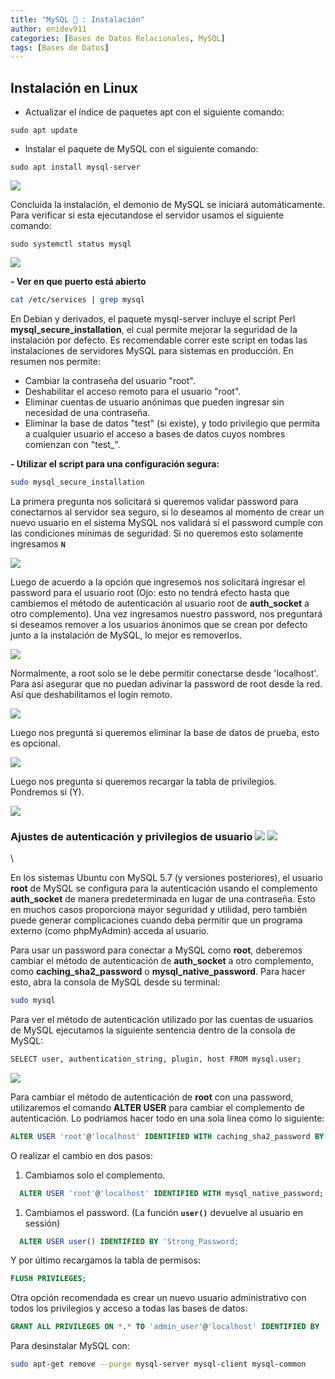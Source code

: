 ```yaml
---
title: "MySQL 🐬 : Instalación"
author: enidev911
categories: [Bases de Datos Relacionales, MySQL]
tags: [Bases de Datos]
---
```



## Instalación en Linux

- Actualizar el índice de paquetes apt con el siguiente comando:

```terminal
sudo apt update
```

- Instalar el paquete de MySQL con el siguiente comando:

```terminal
sudo apt install mysql-server
```

![](../assets/png/ub/step1\_mysql.png)


Concluida la instalación, el demonio de MySQL se iniciará automáticamente. Para verificar si esta ejecutandose el servidor usamos el siguiente comando:

```terminal
sudo systemctl status mysql
```

![](../assets/png/ub/status\_mysql.png)

**- Ver en que puerto está abierto**

```bash
cat /etc/services | grep mysql
```

En Debian y derivados, el paquete mysql-server incluye el script Perl **mysql\_secure\_installation**, el cual permite mejorar la seguridad de la instalación por defecto. Es recomendable correr este script en todas las instalaciones de servidores MySQL para sistemas en producción. En resumen nos permite:

* Cambiar la contraseña del usuario "root".
* Deshabilitar el acceso remoto para el usuario "root".
* Eliminar cuentas de usuario anónimas que pueden ingresar sin necesidad de una contraseña.
* Eliminar la base de datos "test" (si existe), y todo privilegio que permita a cualquier usuario el acceso a bases de datos cuyos nombres comienzan con "test\_".

**- Utilizar el script para una configuración segura:**

```bash
sudo mysql_secure_installation
```

La primera pregunta nos solicitará si queremos validar password para conectarnos al servidor sea seguro, si lo deseamos al momento de crear un nuevo usuario en el sistema MySQL nos validará si el password cumple con las condiciones mínimas de seguridad. Si no queremos esto solamente ingresamos **`N`**

![](../assets/png/ub/step1\_mysql\_secure\_install.png)

Luego de acuerdo a la opción que ingresemos nos solicitará ingresar el password para el usuario root (Ojo: esto no tendrá efecto hasta que cambiemos el método de autenticación al usuario root de **auth\_socket** a otro complemento). Una vez ingresamos nuestro password, nos preguntará si deseamos remover a los usuarios ánonimos que se crean por defecto junto a la instalación de MySQL, lo mejor es removerlos.

![](../assets/png/ub/step2\_mysql\_secure\_install.png)

Normalmente, a root solo se le debe permitir conectarse desde 'localhost'. Para así asegurar que no puedan adivinar la password de root desde la red. Así que deshabilitamos el logín remoto.

![](../assets/png/ub/step3\_mysql\_secure\_install.png)

Luego nos preguntá si queremos eliminar la base de datos de prueba, esto es opcional.

![](../assets/png/ub/step4\_mysql\_secure\_install.png)

Luego nos pregunta si queremos recargar la tabla de privilegios. Pondremos si (Y).

![](../assets/png/ub/step5\_mysql\_secure\_install.png)

### Ajustes de autenticación y privilegios de usuario ![](../../../../assets/ico/MySQL\_Logo.ico) ![](../../../../assets/ico/database\_administrators\_group\(48\).ico)

\


En los sistemas Ubuntu con MySQL 5.7 (y versiones posteriores), el usuario **root** de MySQL se configura para la autenticación usando el complemento **auth\_socket** de manera predeterminada en lugar de una contraseña. Esto en muchos casos proporciona mayor seguridad y utilidad, pero también puede generar complicaciones cuando deba permitir que un programa externo (como phpMyAdmin) acceda al usuario.

Para usar un password para conectar a MySQL como **root**, deberemos cambiar el método de autenticación de **auth\_socket** a otro complemento, como **caching\_sha2\_password** o **mysql\_native\_password**. Para hacer esto, abra la consola de MySQL desde su terminal:

```bash
sudo mysql
```

Para ver el método de autenticación utilizado por las cuentas de usuarios de MySQL ejecutamos la siguiente sentencia dentro de la consola de MySQL:

```bash
SELECT user, authentication_string, plugin, host FROM mysql.user;
```

![](../assets/png/ub/auth\_user.png)

Para cambiar el método de autenticación de **root** con una password, utilizaremos el comando **ALTER USER** para cambiar el complemento de autenticación. Lo podriamos hacer todo en una sola línea como lo siguiente:

```sql
ALTER USER 'root'@'localhost' IDENTIFIED WITH caching_sha2_password BY 'password';
```

O realizar el cambio en dos pasos:

1. Cambiamos solo el complemento.

```sql
  ALTER USER 'root'@'localhost' IDENTIFIED WITH mysql_native_password;
```

1. Cambiamos el password. (La función **`user()`** devuelve al usuario en sessión)

```sql
  ALTER USER user() IDENTIFIED BY 'Strong_Password;
```

Y por último recargamos la tabla de permisos:

```sql
FLUSH PRIVILEGES;
```

Otra opción recomendada es crear un nuevo usuario administrativo con todos los privilegios y acceso a todas las bases de datos:

```sql
GRANT ALL PRIVILEGES ON *.* TO 'admin_user'@'localhost' IDENTIFIED BY 'very_strong_password';
```

Para desinstalar MySQL con:

```bash
sudo apt-get remove --purge mysql-server mysql-client mysql-common
```
